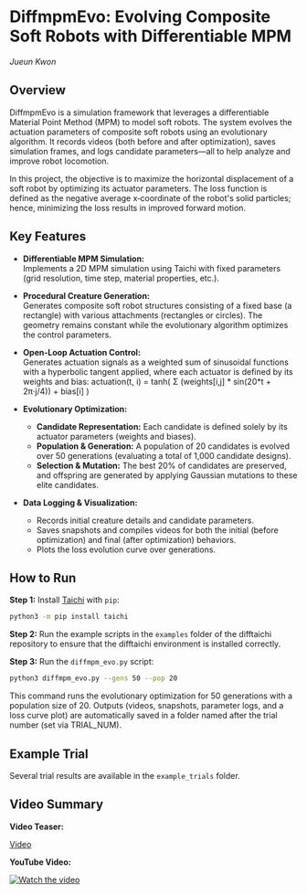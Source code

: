 # DiffmpmEvo: Evolving Composite Soft Robots with Differentiable MPM

*Jueun Kwon*

## Overview

DiffmpmEvo is a simulation framework that leverages a differentiable Material Point Method (MPM) to model soft robots. The system evolves the actuation parameters of composite soft robots using an evolutionary algorithm. It records videos (both before and after optimization), saves simulation frames, and logs candidate parameters—all to help analyze and improve robot locomotion.

In this project, the objective is to maximize the horizontal displacement of a soft robot by optimizing its actuator parameters. The loss function is defined as the negative average x‑coordinate of the robot's solid particles; hence, minimizing the loss results in improved forward motion.

## Key Features

- **Differentiable MPM Simulation:**  
  Implements a 2D MPM simulation using Taichi with fixed parameters (grid resolution, time step, material properties, etc.).

- **Procedural Creature Generation:**  
  Generates composite soft robot structures consisting of a fixed base (a rectangle) with various attachments (rectangles or circles). The geometry remains constant while the evolutionary algorithm optimizes the control parameters.

- **Open-Loop Actuation Control:**  
  Generates actuation signals as a weighted sum of sinusoidal functions with a hyperbolic tangent applied, where each actuator is defined by its weights and bias: actuation(t, i) = tanh( Σ (weights[i,j] * sin(20*t + 2π·j/4)) + bias[i] )

- **Evolutionary Optimization:**  
    - **Candidate Representation:** Each candidate is defined solely by its actuator parameters (weights and biases).
    - **Population & Generation:** A population of 20 candidates is evolved over 50 generations (evaluating a total of 1,000 candidate designs).
    - **Selection & Mutation:** The best 20% of candidates are preserved, and offspring are generated by applying Gaussian mutations to these elite candidates.

- **Data Logging & Visualization:**  
    - Records initial creature details and candidate parameters.
    - Saves snapshots and compiles videos for both the initial (before optimization) and final (after optimization) behaviors.
    - Plots the loss evolution curve over generations.


## How to Run

**Step 1:** Install [Taichi](https://github.com/taichi-dev/taichi) with `pip`:

```bash
python3 -m pip install taichi
```

**Step 2:** Run the example scripts in the `examples` folder of the difftaichi repository to ensure that the difftaichi environment is installed correctly.

**Step 3:** Run the `diffmpm_evo.py` script:

```bash
python3 diffmpm_evo.py --gens 50 --pop 20
```

This command runs the evolutionary optimization for 50 generations with a population size of 20. Outputs (videos, snapshots, parameter logs, and a loss curve plot) are automatically saved in a folder named after the trial number (set via TRIAL_NUM).

## Example Trial

Several trial results are available in the `example_trials` folder. 

## Video Summary

**Video Teaser:**

[Video](https://github.com/user-attachments/assets/f62c72aa-2933-4ea8-bb76-998f3bd54240)

**YouTube Video:**

[![Watch the video](https://img.youtube.com/vi/9o2A7uqQjUI/maxresdefault.jpg)](https://youtu.be/9o2A7uqQjUI)